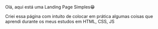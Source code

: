 Olá, aqui está uma Landing Page Simples😁
<br/>
<p>Criei essa página com intuito de colocar em prática algumas coisas que aprendi durante os meus estudos em HTML, CSS, JS<p/>


